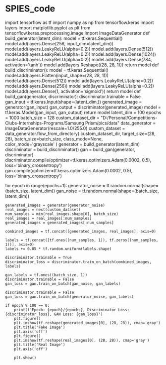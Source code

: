 # SPIES_code
import tensorflow as tf
import numpy as np
from tensorflow.keras import layers
import matplotlib.pyplot as plt
from tensorflow.keras.preprocessing.image import ImageDataGenerator
def build_generator(latent_dim):
    model = tf.keras.Sequential()
    model.add(layers.Dense(256, input_dim=latent_dim))
    model.add(layers.LeakyReLU(alpha=0.2))
    model.add(layers.Dense(512))
    model.add(layers.LeakyReLU(alpha=0.2))
    model.add(layers.Dense(1024))
    model.add(layers.LeakyReLU(alpha=0.2))
    model.add(layers.Dense(784, activation='tanh'))
    model.add(layers.Reshape((28, 28, 1)))
    return model
def build_discriminator():
    model = tf.keras.Sequential()
    model.add(layers.Flatten(input_shape=(28, 28, 1)))
    model.add(layers.Dense(512))
    model.add(layers.LeakyReLU(alpha=0.2))
    model.add(layers.Dense(256))
    model.add(layers.LeakyReLU(alpha=0.2))
    model.add(layers.Dense(1, activation='sigmoid'))
    return model
def build_gan(generator, discriminator):
    discriminator.trainable = False
    gan_input = tf.keras.Input(shape=(latent_dim,))
    generated_image = generator(gan_input)
    gan_output = discriminator(generated_image)
    model = tf.keras.Model(gan_input, gan_output)
    return model
latent_dim = 100
epochs = 1000
batch_size = 128
custom_dataset_dir = "D:/Personal/Competitions-Clubs-Internships-Programs/Samsung Prism/pics/data"
data_generator = ImageDataGenerator(rescale=1.0/255.0)
custom_dataset = data_generator.flow_from_directory(
    custom_dataset_dir,
    target_size=(28, 28),
    batch_size=batch_size,
    class_mode=None,  
    color_mode='grayscale'
)
generator = build_generator(latent_dim)
discriminator = build_discriminator()
gan = build_gan(generator, discriminator)
discriminator.compile(optimizer=tf.keras.optimizers.Adam(0.0002, 0.5), loss='binary_crossentropy')
gan.compile(optimizer=tf.keras.optimizers.Adam(0.0002, 0.5), loss='binary_crossentropy')

for epoch in range(epochs+1):
    generator_noise = tf.random.normal(shape=(batch_size, latent_dim))
    gan_noise = tf.random.normal(shape=(batch_size, latent_dim))

    generated_images = generator(generator_noise)
    real_images = next(custom_dataset)
    num_samples = min(real_images.shape[0], batch_size)
    real_images = real_images[:num_samples]
    generated_images = generated_images[:num_samples]

    combined_images = tf.concat([generated_images, real_images], axis=0)

    labels = tf.concat([tf.ones((num_samples, 1)), tf.zeros((num_samples, 1))], axis=0)
    labels += 0.05 * tf.random.uniform(labels.shape)

    discriminator.trainable = True
    discriminator_loss = discriminator.train_on_batch(combined_images, labels)

    gan_labels = tf.ones((batch_size, 1))
    discriminator.trainable = False
    gan_loss = gan.train_on_batch(gan_noise, gan_labels)

    discriminator.trainable = False
    gan_loss = gan.train_on_batch(generator_noise, gan_labels)

    if epoch % 100 == 0:
        print(f'Epoch: {epoch}/{epochs}, Discriminator Loss: {discriminator_loss}, GAN Loss: {gan_loss}')
        plt.figure()
        plt.imshow(tf.reshape(generated_images[0], (28, 28)), cmap='gray')
        plt.title('Fake Image')
        plt.axis('off')
        plt.figure()
        plt.imshow(tf.reshape(real_images[0], (28, 28)), cmap='gray')
        plt.title('Real Image')
        plt.axis('off')

        plt.show()
